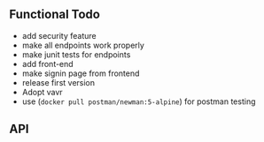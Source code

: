 ## Functional Todo
- add security feature
- make all endpoints work properly
- make junit tests for endpoints
- add front-end 
- make signin page from frontend
- release first version
- Adopt vavr 
- use (`docker pull postman/newman:5-alpine`) for postman testing

## API 


